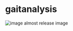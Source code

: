 # gaitanalysis
![image](https://github.com/user-attachments/assets/fc44a3d2-b8f4-4f9e-b50a-37ba9fc84961)
almost release image

